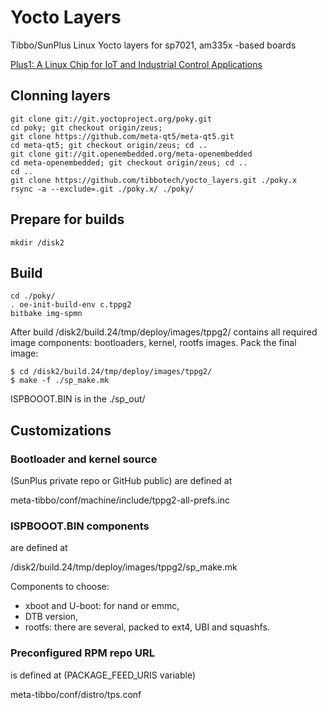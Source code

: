# Yocto Layers
Tibbo/SunPlus Linux Yocto layers for sp7021, am335x -based boards

[Plus1: A Linux Chip for IoT and Industrial Control Applications](https://tibbo.com/store/plus1.html)


## Clonning layers
```
git clone git://git.yoctoproject.org/poky.git
cd poky; git checkout origin/zeus;
git clone https://github.com/meta-qt5/meta-qt5.git
cd meta-qt5; git checkout origin/zeus; cd ..
git clone git://git.openembedded.org/meta-openembedded
cd meta-openembedded; git checkout origin/zeus; cd ..
cd ..
git clone https://github.com/tibbotech/yocto_layers.git ./poky.x
rsync -a --exclude=.git ./poky.x/ ./poky/
```

## Prepare for builds
```
mkdir /disk2
```

## Build
```
cd ./poky/
. oe-init-build-env c.tppg2
bitbake img-spmn
```

After build /disk2/build.24/tmp/deploy/images/tppg2/ contains all required image components: bootloaders, kernel, rootfs images.
Pack the final image:
```
$ cd /disk2/build.24/tmp/deploy/images/tppg2/
$ make -f ./sp_make.mk
```

ISPBOOOT.BIN is in the ./sp_out/

## Customizations

### Bootloader and kernel source 
(SunPlus private repo or GitHub public) are defined at

meta-tibbo/conf/machine/include/tppg2-all-prefs.inc

### ISPBOOOT.BIN components
are defined at

/disk2/build.24/tmp/deploy/images/tppg2/sp_make.mk

Components to choose:
* xboot and U-boot: for nand or emmc,
* DTB version,
* rootfs: there are several, packed to ext4, UBI and squashfs.

### Preconfigured RPM repo URL
is defined at (PACKAGE_FEED_URIS variable)

meta-tibbo/conf/distro/tps.conf
